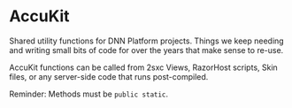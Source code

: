# AccuKit

Shared utility functions for DNN Platform projects. Things we keep needing and writing small bits of code for over the years that make sense to re-use.

AccuKit functions can be called from 2sxc Views, RazorHost scripts, Skin files, or any server-side code that runs post-compiled.

Reminder: Methods must be `public static`.
